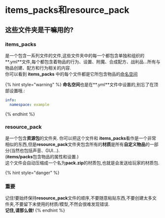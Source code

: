 # items\_packs和resource\_pack

## 这些文件夹是干嘛用的?

### items\_packs

是一个包含一系列文件的文件,这些文件夹中的每一个都包含单独和组织的**.yml**文件,每个都包含着物品的行为、设置、附魔、合成配方、战利品...所有与物品创建、配方和行为相关的内容.  
你可以看到 **items\_packs** 中的每个文件都是它所包含物品的[命名空间](namespace.md)

{% hint style="warning" %}
**命名空间**也是在**.yml**文件中设置的,别忘了在顶部设置哦.:

```yaml
info:
  namespace: example
```
{% endhint %}

### resource\_pack

是一个包含**资源包**的文件夹.
你可以把这个文件和 **items\_packs**看作是一个非常相似的东西,但是**resource\_pack**文件夹包含所有的**材质**是所有**自定义物品**的一部分\(当然也包括声音、GUI...\).   
\(**items/packs**包含物品的属性和设置.\)  
这个文件会自动压缩成一个名为**pack.zip**的材质包,也就是会发送给玩家的材质包.

{% hint style="danger" %}
### 重要

记住!要始终保持**resource\_pack**文件的顺序,不要随意粘贴东西,不要创建太多文件夹,不要留下未使用的材质/模型,不然会很难发现错误.   
**记住,请那么做!**
{% endhint %}

